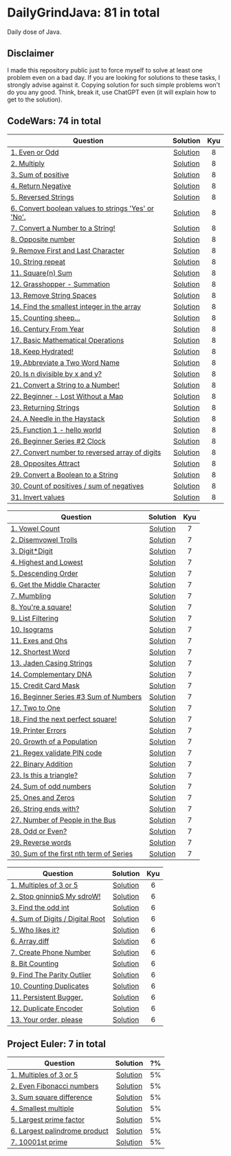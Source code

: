 # DailyGrindJava: 81 in total

Daily dose of Java.

## Disclaimer

I made this repository public just to force myself to solve at least one problem even on a bad day. If you are looking
for solutions to these tasks, I strongly advise against it. Copying solution for such simple problems won't do you any
good. Think, break it, use ChatGPT even (it will explain how to get to the solution).

## CodeWars: 74 in total

| Question                                                                                                      |                                                                     Solution                                                                     | Kyu |
|---------------------------------------------------------------------------------------------------------------|:------------------------------------------------------------------------------------------------------------------------------------------------:|:---:|
| [1. Even or Odd](https://www.codewars.com/kata/53da3dbb4a5168369a0000fe)                                      |              [Solution](https://github.com/HumansDoNotWantImmortality/DailyGrindJava/blob/master/src/codewars/kyu8/EvenOrOdd.java)               |  8  |
| [2. Multiply](https://www.codewars.com/kata/50654ddff44f800200000004)                                         |               [Solution](https://github.com/HumansDoNotWantImmortality/DailyGrindJava/blob/master/src/codewars/kyu8/Multiply.java)               |  8  |
| [3. Sum of positive](https://www.codewars.com/kata/5715eaedb436cf5606000381)                                  |               [Solution](https://github.com/HumansDoNotWantImmortality/DailyGrindJava/blob/master/src/codewars/kyu8/Positive.java)               |  8  |
| [4. Return Negative](https://www.codewars.com/kata/55685cd7ad70877c23000102)                                  |            [Solution](https://github.com/HumansDoNotWantImmortality/DailyGrindJava/blob/master/src/codewars/kyu8/ReturnNegative.java)            |  8  |
| [5. Reversed Strings](https://www.codewars.com/kata/5168bb5dfe9a00b126000018)                                 |           [Solution](https://github.com/HumansDoNotWantImmortality/DailyGrindJava/blob/master/src/codewars/kyu8/ReversedStrings.java)            |  8  |
| [6. Convert boolean values to strings 'Yes' or 'No'.](https://www.codewars.com/kata/53369039d7ab3ac506000467) |               [Solution](https://github.com/HumansDoNotWantImmortality/DailyGrindJava/blob/master/src/codewars/kyu8/YesOrNo.java)                |  8  |
| [7. Convert a Number to a String!](https://www.codewars.com/kata/5265326f5fda8eb1160004c8)                    |        [Solution](https://github.com/HumansDoNotWantImmortality/DailyGrindJava/blob/master/src/codewars/kyu8/ConvertNumberToString.java)         |  8  |
| [8. Opposite number](https://www.codewars.com/kata/56dec885c54a926dcd001095)                                  |            [Solution](https://github.com/HumansDoNotWantImmortality/DailyGrindJava/blob/master/src/codewars/kyu8/OppositeNumber.java)            |  8  |
| [9. Remove First and Last Character](https://www.codewars.com/kata/56bc28ad5bdaeb48760009b0)                  |             [Solution](https://github.com/HumansDoNotWantImmortality/DailyGrindJava/blob/master/src/codewars/kyu8/RemoveChars.java)              |  8  |
| [10. String repeat](https://www.codewars.com/kata/57a0e5c372292dd76d000d7e)                                   |             [Solution](https://github.com/HumansDoNotWantImmortality/DailyGrindJava/blob/master/src/codewars/kyu8/StringRepeat.java)             |  8  |
| [11. Square(n) Sum](https://www.codewars.com/kata/515e271a311df0350d00000f)                                   |              [Solution](https://github.com/HumansDoNotWantImmortality/DailyGrindJava/blob/master/src/codewars/kyu8/SquareNSum.java)              |  8  |
| [12. Grasshopper - Summation](https://www.codewars.com/kata/55d24f55d7dd296eb9000030)                         |             [Solution](https://github.com/HumansDoNotWantImmortality/DailyGrindJava/blob/master/src/codewars/kyu8/GrassHopper.java)              |  8  |
| [13. Remove String Spaces](https://www.codewars.com/kata/57eae20f5500ad98e50002c5)                            |          [Solution](https://github.com/HumansDoNotWantImmortality/DailyGrindJava/blob/master/src/codewars/kyu8/RemoveStringSpaces.java)          |  8  |
| [14. Find the smallest integer in the array](https://www.codewars.com/kata/55a2d7ebe362935a210000b2)          |        [Solution](https://github.com/HumansDoNotWantImmortality/DailyGrindJava/blob/master/src/codewars/kyu8/SmallestIntegerFinder.java)         |  8  |
| [15. Counting sheep...](https://www.codewars.com/kata/54edbc7200b811e956000556)                               |               [Solution](https://github.com/HumansDoNotWantImmortality/DailyGrindJava/blob/master/src/codewars/kyu8/Counter.java)                |  8  |
| [16. Century From Year](https://www.codewars.com/kata/5a3fe3dde1ce0e8ed6000097)                               |           [Solution](https://github.com/HumansDoNotWantImmortality/DailyGrindJava/blob/master/src/codewars/kyu8/CenturyFromYear.java)            |  8  |
| [17. Basic Mathematical Operations](https://www.codewars.com/kata/57356c55867b9b7a60000bd7)                   |           [Solution](https://github.com/HumansDoNotWantImmortality/DailyGrindJava/blob/master/src/codewars/kyu8/BasicOperations.java)            |  8  |
| [18. Keep Hydrated!](https://www.codewars.com/kata/582cb0224e56e068d800003c)                                  |             [Solution](https://github.com/HumansDoNotWantImmortality/DailyGrindJava/blob/master/src/codewars/kyu8/KeepHydrated.java)             |  8  |
| [19. Abbreviate a Two Word Name](https://www.codewars.com/kata/57eadb7ecd143f4c9c0000a3)                      |          [Solution](https://github.com/HumansDoNotWantImmortality/DailyGrindJava/blob/master/src/codewars/kyu8/AbbreviateTwoWords.java)          |  8  |
| [20. Is n divisible by x and y?](https://www.codewars.com/kata/5545f109004975ea66000086)                      |             [Solution](https://github.com/HumansDoNotWantImmortality/DailyGrindJava/blob/master/src/codewars/kyu8/DivisibleNb.java)              |  8  |
| [21. Convert a String to a Number!](https://www.codewars.com/kata/544675c6f971f7399a000e79)                   |            [Solution](https://github.com/HumansDoNotWantImmortality/DailyGrindJava/blob/master/src/codewars/kyu8/StringToNumber.java)            |  8  |
| [22. Beginner - Lost Without a Map](https://www.codewars.com/kata/57f781872e3d8ca2a000007e)                   |                 [Solution](https://github.com/HumansDoNotWantImmortality/DailyGrindJava/blob/master/src/codewars/kyu8/Maps.java)                 |  8  |
| [23. Returning Strings](https://www.codewars.com/kata/55a70521798b14d4750000a4)                               |           [Solution](https://github.com/HumansDoNotWantImmortality/DailyGrindJava/blob/master/src/codewars/kyu8/ReturningStrings.java)           |  8  |
| [24. A Needle in the Haystack](https://www.codewars.com/kata/56676e8fabd2d1ff3000000c)                        |        [Solution](https://github.com/HumansDoNotWantImmortality/DailyGrindJava/blob/master/src/codewars/kyu8/A_NeedleInTheHaystack.java)         |  8  |
| [25. Function 1 - hello world](https://www.codewars.com/kata/523b4ff7adca849afe000035)                        |              [Solution](https://github.com/HumansDoNotWantImmortality/DailyGrindJava/blob/master/src/codewars/kyu8/HelloWorld.java)              |  8  |
| [26. Beginner Series #2 Clock](https://www.codewars.com/kata/55f9bca8ecaa9eac7100004a)                        |                [Solution](https://github.com/HumansDoNotWantImmortality/DailyGrindJava/blob/master/src/codewars/kyu8/Clock.java)                 |  8  |
| [27. Convert number to reversed array of digits](https://www.codewars.com/kata/5583090cbe83f4fd8c000051)      | [Solution](https://github.com/HumansDoNotWantImmortality/DailyGrindJava/blob/master/src/codewars/kyu8/ConvertNumberToReversedArrayOfDigits.java) |  8  |
| [28. Opposites Attract](https://www.codewars.com/kata/555086d53eac039a2a000083)                               |           [Solution](https://github.com/HumansDoNotWantImmortality/DailyGrindJava/blob/master/src/codewars/kyu8/OppositesAttract.java)           |  8  |
| [29. Convert a Boolean to a String](https://www.codewars.com/kata/551b4501ac0447318f0009cd)                   |           [Solution](https://github.com/HumansDoNotWantImmortality/DailyGrindJava/blob/master/src/codewars/kyu8/BooleanToString.java)            |  8  |
| [30. Count of positives / sum of negatives](https://www.codewars.com/kata/576bb71bbbcf0951d5000044)           |   [Solution](https://github.com/HumansDoNotWantImmortality/DailyGrindJava/blob/master/src/codewars/kyu8/CountOfPositives_SumOfNegatives.java)    |  8  |
| [31. Invert values](https://www.codewars.com/kata/5899dc03bc95b1bf1b0000ad)                                   |             [Solution](https://github.com/HumansDoNotWantImmortality/DailyGrindJava/blob/master/src/codewars/kyu8/InvertValues.java)             |  8  |

| Question                                                                                          |                                                             Solution                                                              | Kyu |
|---------------------------------------------------------------------------------------------------|:---------------------------------------------------------------------------------------------------------------------------------:|:---:|
| [1. Vowel Count](https://www.codewars.com/kata/54ff3102c1bad923760001f3)                          |        [Solution](https://github.com/HumansDoNotWantImmortality/DailyGrindJava/blob/master/src/codewars/kyu7/Vowels.java)         |  7  |
| [2. Disemvowel Trolls](https://www.codewars.com/kata/52fba66badcd10859f00097e)                    |         [Solution](https://github.com/HumansDoNotWantImmortality/DailyGrindJava/blob/master/src/codewars/kyu7/Troll.java)         |  7  |
| [3. Digit*Digit](https://www.codewars.com/kata/546e2562b03326a88e000020)                          |      [Solution](https://github.com/HumansDoNotWantImmortality/DailyGrindJava/blob/master/src/codewars/kyu7/SquareDigit.java)      |  7  |
| [4. Highest and Lowest](https://www.codewars.com/kata/554b4ac871d6813a03000035)                   |   [Solution](https://github.com/HumansDoNotWantImmortality/DailyGrindJava/blob/master/src/codewars/kyu7/HighestAndLowest.java)    |  7  |
| [5. Descending Order](https://www.codewars.com/kata/5467e4d82edf8bbf40000155)                     |    [Solution](https://github.com/HumansDoNotWantImmortality/DailyGrindJava/blob/master/src/codewars/kyu7/DescendingOrder.java)    |  7  |
| [6. Get the Middle Character](https://www.codewars.com/kata/56747fd5cb988479af000028)             | [Solution](https://github.com/HumansDoNotWantImmortality/DailyGrindJava/blob/master/src/codewars/kyu7/GetTheMiddleCharacter.java) |  7  |
| [7. Mumbling](https://www.codewars.com/kata/5667e8f4e3f572a8f2000039)                             |        [Solution](https://github.com/HumansDoNotWantImmortality/DailyGrindJava/blob/master/src/codewars/kyu7/Accumul.java)        |  7  |
| [8. You're a square!](https://www.codewars.com/kata/54c27a33fb7da0db0100040e)                     |        [Solution](https://github.com/HumansDoNotWantImmortality/DailyGrindJava/blob/master/src/codewars/kyu7/Square.java)         |  7  |
| [9. List Filtering](https://www.codewars.com/kata/53dbd5315a3c69eed20002dd)                       |     [Solution](https://github.com/HumansDoNotWantImmortality/DailyGrindJava/blob/master/src/codewars/kyu7/ListFiltering.java)     |  7  |
| [10. Isograms](https://www.codewars.com/kata/54ba84be607a92aa900000f1)                            |        [Solution](https://github.com/HumansDoNotWantImmortality/DailyGrindJava/blob/master/src/codewars/kyu7/isogram.java)        |  7  |
| [11. Exes and Ohs](https://www.codewars.com/kata/55908aad6620c066bc00002a)                        |          [Solution](https://github.com/HumansDoNotWantImmortality/DailyGrindJava/blob/master/src/codewars/kyu7/XO.java)           |  7  |
| [12. Shortest Word](https://www.codewars.com/kata/57cebe1dc6fdc20c57000ac9)                       |     [Solution](https://github.com/HumansDoNotWantImmortality/DailyGrindJava/blob/master/src/codewars/kyu7/ShortestWord.java)      |  7  |
| [13. Jaden Casing Strings](https://www.codewars.com/kata/5390bac347d09b7da40006f6)                |       [Solution](https://github.com/HumansDoNotWantImmortality/DailyGrindJava/blob/master/src/codewars/kyu7/JadenCase.java)       |  7  |
| [14. Complementary DNA](https://www.codewars.com/kata/554e4a2f232cdd87d9000038)                   |       [Solution](https://github.com/HumansDoNotWantImmortality/DailyGrindJava/blob/master/src/codewars/kyu7/DnaStrand.java)       |  7  |
| [15. Credit Card Mask](https://www.codewars.com/kata/5412509bd436bd33920011bc)                    |        [Solution](https://github.com/HumansDoNotWantImmortality/DailyGrindJava/blob/master/src/codewars/kyu7/Maskify.java)        |  7  |
| [16. Beginner Series #3 Sum of Numbers](https://www.codewars.com/kata/55f2b110f61eb01779000053)   |          [Solution](https://github.com/HumansDoNotWantImmortality/DailyGrindJava/blob/master/src/codewars/kyu7/Sum.java)          |  7  |
| [17. Two to One](https://www.codewars.com/kata/5656b6906de340bd1b0000ac/java)                     |       [Solution](https://github.com/HumansDoNotWantImmortality/DailyGrindJava/blob/master/src/codewars/kyu7/TwoToOne.java)        |  7  |
| [18. Find the next perfect square!](https://www.codewars.com/kata/56269eb78ad2e4ced1000013)       |       [Solution](https://github.com/HumansDoNotWantImmortality/DailyGrindJava/blob/master/src/codewars/kyu7/NumberFun.java)       |  7  |
| [19. Printer Errors](https://www.codewars.com/kata/56541980fa08ab47a0000040)                      |        [Solution](https://github.com/HumansDoNotWantImmortality/DailyGrindJava/blob/master/src/codewars/kyu7/Printer.java)        |  7  |
| [20. Growth of a Population](https://www.codewars.com/kata/563b662a59afc2b5120000c6)              |         [Solution](https://github.com/HumansDoNotWantImmortality/DailyGrindJava/blob/master/src/codewars/kyu7/Arge.java)          |  7  |
| [21. Regex validate PIN code](https://www.codewars.com/kata/55f8a9c06c018a0d6e000132)             | [Solution](https://github.com/HumansDoNotWantImmortality/DailyGrindJava/blob/master/src/codewars/kyu7/RegexValidatePINCode.java)  |  7  |
| [22. Binary Addition](https://www.codewars.com/kata/551f37452ff852b7bd000139)                     |    [Solution](https://github.com/HumansDoNotWantImmortality/DailyGrindJava/blob/master/src/codewars/kyu7/BinaryAddition.java)     |  7  |
| [23. Is this a triangle?](https://www.codewars.com/kata/56606694ec01347ce800001b)                 |    [Solution](https://github.com/HumansDoNotWantImmortality/DailyGrindJava/blob/master/src/codewars/kyu7/TriangleTester.java)     |  7  |
| [24. Sum of odd numbers](https://www.codewars.com/kata/55fd2d567d94ac3bc9000064)                  |   [Solution](https://github.com/HumansDoNotWantImmortality/DailyGrindJava/blob/master/src/codewars/kyu7/RowSumOddNumbers.java)    |  7  |
| [25. Ones and Zeros](https://www.codewars.com/kata/578553c3a1b8d5c40300037c)                      |  [Solution](https://github.com/HumansDoNotWantImmortality/DailyGrindJava/blob/master/src/codewars/kyu7/BinaryArrayToNumber.java)  |  7  |
| [26. String ends with?](https://www.codewars.com/kata/51f2d1cafc9c0f745c00037d)                   |    [Solution](https://github.com/HumansDoNotWantImmortality/DailyGrindJava/blob/master/src/codewars/kyu7/StringEndsWith.java)     |  7  |
| [27. Number of People in the Bus](https://www.codewars.com/kata/5648b12ce68d9daa6b000099)         |         [Solution](https://github.com/HumansDoNotWantImmortality/DailyGrindJava/blob/master/src/codewars/kyu7/Metro.java)         |  7  |
| [28. Odd or Even?](https://www.codewars.com/kata/5949481f86420f59480000e7)                        |       [Solution](https://github.com/HumansDoNotWantImmortality/DailyGrindJava/blob/master/src/codewars/kyu7/OddOrEven.java)       |  7  |
| [29. Reverse words](https://www.codewars.com/kata/5259b20d6021e9e14c0010d4)                       |     [Solution](https://github.com/HumansDoNotWantImmortality/DailyGrindJava/blob/master/src/codewars/kyu7/ReverseWords.java)      |  7  |
| [30. Sum of the first nth term of Series](https://www.codewars.com/kata/555eded1ad94b00403000071) |       [Solution](https://github.com/HumansDoNotWantImmortality/DailyGrindJava/blob/master/src/codewars/kyu7/NthSeries.java)       |  7  |

| Question                                                                                  |                                                            Solution                                                            | Kyu |
|-------------------------------------------------------------------------------------------|:------------------------------------------------------------------------------------------------------------------------------:|:---:|
| [1. Multiples of 3 or 5](https://www.codewars.com/kata/514b92a657cdc65150000006)          |  [Solution](https://github.com/HumansDoNotWantImmortality/DailyGrindJava/blob/master/src/codewars/kyu6/MultiplesOf3Or5.java)   |  6  |
| [2. Stop gninnipS My sdroW!](https://www.codewars.com/kata/5264d2b162488dc400000001)      |     [Solution](https://github.com/HumansDoNotWantImmortality/DailyGrindJava/blob/master/src/codewars/kyu6/SpinWords.java)      |  6  |
| [3. Find the odd int](https://www.codewars.com/kata/54da5a58ea159efa38000836)             |      [Solution](https://github.com/HumansDoNotWantImmortality/DailyGrindJava/blob/master/src/codewars/kyu6/FindOdd.java)       |  6  |
| [4. Sum of Digits / Digital Root](https://www.codewars.com/kata/541c8630095125aba6000c00) |       [Solution](https://github.com/HumansDoNotWantImmortality/DailyGrindJava/blob/master/src/codewars/kyu6/DRoot.java)        |  6  |
| [5. Who likes it?](https://www.codewars.com/kata/5266876b8f4bf2da9b000362)                |     [Solution](https://github.com/HumansDoNotWantImmortality/DailyGrindJava/blob/master/src/codewars/kyu6/WhoLikesIt.java)     |  6  |
| [6. Array.diff](https://www.codewars.com/kata/523f5d21c841566fde000009)                   |     [Solution](https://github.com/HumansDoNotWantImmortality/DailyGrindJava/blob/master/src/codewars/kyu6/ArrayDiff.java)      |  6  |
| [7. Create Phone Number](https://www.codewars.com/kata/525f50e3b73515a6db000b83)          | [Solution](https://github.com/HumansDoNotWantImmortality/DailyGrindJava/blob/master/src/codewars/kyu6/CreatePhoneNumber.java)  |  6  |
| [8. Bit Counting](https://www.codewars.com/kata/526571aae218b8ee490006f4)                 |    [Solution](https://github.com/HumansDoNotWantImmortality/DailyGrindJava/blob/master/src/codewars/kyu6/BitCounting.java)     |  6  |
| [9. Find The Parity Outlier](https://www.codewars.com/kata/5526fc09a1bbd946250002dc)      |    [Solution](https://github.com/HumansDoNotWantImmortality/DailyGrindJava/blob/master/src/codewars/kyu6/FindOutlier.java)     |  6  |
| [10. Counting Duplicates](https://www.codewars.com/kata/54bf1c2cd5b56cc47f0007a1)         | [Solution](https://github.com/HumansDoNotWantImmortality/DailyGrindJava/blob/master/src/codewars/kyu6/CountingDuplicates.java) |  6  |
| [11. Persistent Bugger.](https://www.codewars.com/kata/55bf01e5a717a0d57e0000ec)          |      [Solution](https://github.com/HumansDoNotWantImmortality/DailyGrindJava/blob/master/src/codewars/kyu6/Persist.java)       |  6  |
| [12. Duplicate Encoder](https://www.codewars.com/kata/54b42f9314d9229fd6000d9c)           |  [Solution](https://github.com/HumansDoNotWantImmortality/DailyGrindJava/blob/master/src/codewars/kyu6/DuplicateEncoder.java)  |  6  |
| [13. Your order, please](https://www.codewars.com/kata/55c45be3b2079eccff00010f)          |       [Solution](https://github.com/HumansDoNotWantImmortality/DailyGrindJava/blob/master/src/codewars/kyu6/Order.java)        |  6  |

## Project Euler: 7 in total

| Question                                                            |                                                              Solution                                                               | ?%  |
|---------------------------------------------------------------------|:-----------------------------------------------------------------------------------------------------------------------------------:|:---:|
| [1. Multiples of 3 or 5](https://projecteuler.net/problem=1)        |     [Solution](https://github.com/HumansDoNotWantImmortality/DailyGrindJava/blob/master/src/projectEuler/MultiplesOf3Or5.java)      | 5%  |
| [2. Even Fibonacci numbers](https://projecteuler.net/problem=2)     |   [Solution](https://github.com/HumansDoNotWantImmortality/DailyGrindJava/blob/master/src/projectEuler/EvenFibonacciNumbers.java)   | 5%  |
| [3. Sum square difference](https://projecteuler.net/problem=6)      |   [Solution](https://github.com/HumansDoNotWantImmortality/DailyGrindJava/blob/master/src/projectEuler/SumSquareDifference.java)    | 5%  |
| [4. Smallest multiple](https://projecteuler.net/problem=5)          |     [Solution](https://github.com/HumansDoNotWantImmortality/DailyGrindJava/blob/master/src/projectEuler/SmallestMultiple.java)     | 5%  |
| [5. Largest prime factor](https://projecteuler.net/problem=3)       |    [Solution](https://github.com/HumansDoNotWantImmortality/DailyGrindJava/blob/master/src/projectEuler/LargestPrimeFactor.java)    | 5%  |
| [6. Largest palindrome product](https://projecteuler.net/problem=4) | [Solution](https://github.com/HumansDoNotWantImmortality/DailyGrindJava/blob/master/src/projectEuler/LargestPalindromeProduct.java) | 5%  |
| [7. 10001st prime](https://projecteuler.net/problem=7)              |       [Solution](https://github.com/HumansDoNotWantImmortality/DailyGrindJava/blob/master/src/projectEuler/Prime10001st.java)       | 5%  |

